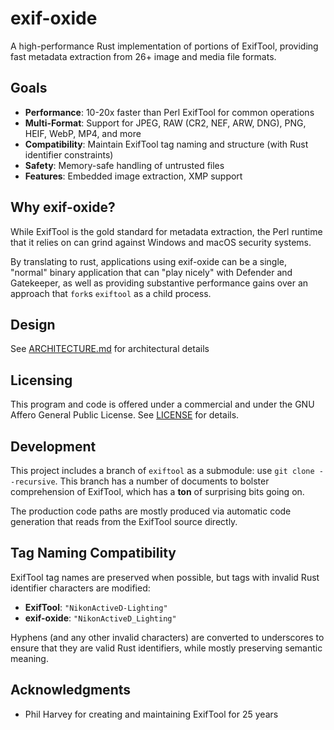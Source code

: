 # exif-oxide

A high-performance Rust implementation of portions of ExifTool, providing fast
metadata extraction from 26+ image and media file formats.

## Goals

- **Performance**: 10-20x faster than Perl ExifTool for common operations
- **Multi-Format**: Support for JPEG, RAW (CR2, NEF, ARW, DNG), PNG, HEIF, WebP, MP4, and more
- **Compatibility**: Maintain ExifTool tag naming and structure (with Rust identifier constraints)
- **Safety**: Memory-safe handling of untrusted files
- **Features**: Embedded image extraction, XMP support

## Why exif-oxide?

While ExifTool is the gold standard for metadata extraction, the Perl runtime
that it relies on can grind against Windows and macOS security systems.

By translating to rust, applications using exif-oxide can be a single, "normal"
binary application that can "play nicely" with Defender and Gatekeeper, as well
as providing substantive performance gains over an approach that `fork`s
`exiftool` as a child process.

## Design

See [ARCHITECTURE.md](ARCHITECTURE.md) for architectural details

## Licensing

This program and code is offered under a commercial and under the GNU Affero
General Public License. See [LICENSE](./LICENSE) for details.

## Development

This project includes a branch of `exiftool` as a submodule: use `git clone
--recursive`. This branch has a number of documents to bolster comprehension of
ExifTool, which has a **ton** of surprising bits going on.

The production code paths are mostly produced via automatic code generation that
reads from the ExifTool source directly. 

## Tag Naming Compatibility

ExifTool tag names are preserved when possible, but tags with invalid Rust
identifier characters are modified:

- **ExifTool**: `"NikonActiveD-Lighting"`
- **exif-oxide**: `"NikonActiveD_Lighting"`

Hyphens (and any other invalid characters) are converted to underscores to
ensure that they are valid Rust identifiers, while mostly preserving semantic
meaning.

## Acknowledgments

- Phil Harvey for creating and maintaining ExifTool for 25 years
